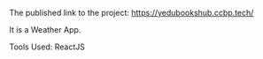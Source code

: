 The published link to the project: https://yedubookshub.ccbp.tech/

It is a Weather App.

Tools Used: ReactJS
